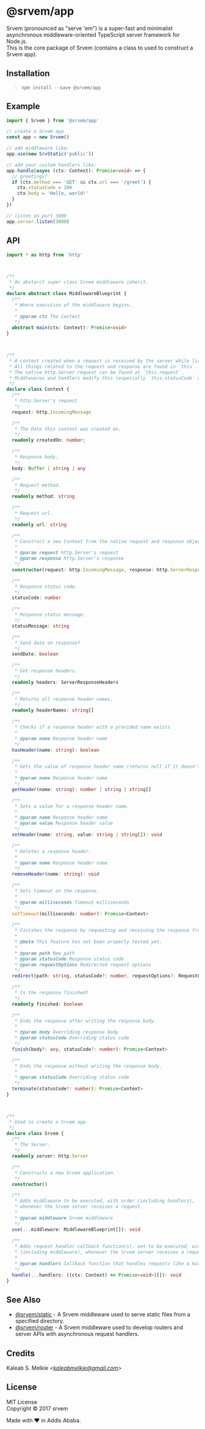 # @srvem/app
Srvem (pronounced as "serve 'em") is a super-fast and minimalist asynchronous middleware-oriented TypeScript server framework for Node.js.  
This is the core package of Srvem (contains a class to used to construct a Srvem app).
  
## Installation
> `npm install --save @srvem/app`
  
## Example
```typescript
import { Srvem } from '@srvem/app'

// create a Srvem app
const app = new Srvem()

// add middleware like:
app.use(new SrvStatic('public'))

// add your custom handlers like:
app.handle(async (ctx: Context): Promise<void> => {
  // greetings?
  if (ctx.method === 'GET' && ctx.url === '/greet') {
    ctx.statusCode = 200
    ctx.body = 'Hello, world!'
  }
})

// listen on port 3000
app.server.listen(3000)

```
  
## API
```typescript
import * as http from 'http'



/**
 * An abstarct super class Srvem middleware inherit.
 */
declare abstract class MiddlewareBlueprint {
  /**
   * Where execution of the middleware begins.
   *
   * @param ctx The Context
   */
  abstract main(ctx: Context): Promise<void>
}



/**
 * A context created when a request is received by the server while listening.
 * All things related to the request and response are found in `this`.
 * The native http.Server request can be found at `this.request`.
 * Middlewares and handlers modify this (especially `this.statusCode` and `this.body`).
 */
declare class Context {
  /**
   * http.Server's request
   */
  request: http.IncomingMessage

  /**
   * The Date this context was created on.
   */
  readonly createdOn: number;

  /**
   * Response body.
   */
  body: Buffer | string | any

  /**
   * Request method.
   */
  readonly method: string

  /**
   * Request url.
   */
  readonly url: string

  /**
   * Construct a new Context from the native request and response objects.
   *
   * @param request http.Server's request
   * @param response http.Server's response
   */
  constructor(request: http.IncomingMessage, response: http.ServerResponse)

  /**
   * Response status code.
   */
  statusCode: number

  /**
   * Response status message.
   */
  statusMessage: string

  /**
   * Send date on response?
   */
  sendDate: boolean

  /**
   * Get response headers.
   */
  readonly headers: ServerResponseHeaders

  /**
   * Returns all response header names.
   */
  readonly headerNames: string[]

  /**
   * Checks if a response header with a provided name exists
   *
   * @param name Response header name
   */
  hasHeader(name: string): boolean

  /**
   * Gets the value of response header name (returns null if it doesn't exist).
   *
   * @param name Response header name
   */
  getHeader(name: string): number | string | string[]

  /**
   * Sets a value for a response header name.
   *
   * @param name Response header name
   * @param value Response header value
   */
  setHeader(name: string, value: string | string[]): void

  /**
   * Deletes a response header.
   *
   * @param name Response header name
   */
  removeHeader(name: string): void

  /**
   * Sets timeout on the response.
   *
   * @param milliseconds Timeout milliseconds
   */
  setTimeout(milliseconds: number): Promise<Context>

  /**
   * Finishes the response by requesting and receiving the response from a new path.
   *
   * @beta This feature has not been properly tested yet.
   *
   * @param path New path
   * @param statusCode Response status code
   * @param requestOptions Redirected request options
   */
  redirect(path: string, statusCode?: number, requestOptions?: RequestOptions): Promise<Context>

  /**
   * Is the response finished?
   */
  readonly finished: boolean

  /**
   * Ends the response after writing the response body.
   *
   * @param body Overriding response body
   * @param statusCode Overriding status code
   */
  finish(body?: any, statusCode?: number): Promise<Context>

  /**
   * Ends the response without writing the response body.
   *
   * @param statusCode Overriding status code
   */
  terminate(statusCode?: number): Promise<Context>
}



/**
 * Used to create a Srvem app.
 */
declare class Srvem {
  /**
   * The Server.
   */
  readonly server: http.Server

  /**
   * Constructs a new Srvem application.
   */
  constructor()

  /**
   * Adds middleware to be executed, with order (including handlers),
   * whenever the Srvem server receives a request.
   *
   * @param middleware Srvem middleware
   */
  use(...middleware: MiddlewareBlueprint[]): void
  
  /**
   * Adds request handler callback function(s), set to be executed, with order
   * (including middleware), whenever the Srvem server receives a request.
   *
   * @param handlers Callback function that handles requests like a middleware
   */
  handle(...handlers: ((ctx: Context) => Promise<void>)[]): void
}

```
  
## See Also
- [@srvem/static](https://github.com/srvem/static) - A Srvem middleware used to serve static files from a specified directory.
- [@srvem/router](https://github.com/srvem/router) - A Srvem middleware used to develop routers and server APIs with asynchronous request handlers.
  
## Credits
Kaleab S. Melkie _<<kaleabmelkie@gmail.com>>_
  
## License
MIT License  
Copyright &copy; 2017 srvem
  
Made with &#10084; in Addis Ababa.
